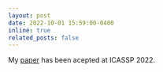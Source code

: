 ```yaml
---
layout: post
date: 2022-10-01 15:59:00-0400
inline: true
related_posts: false
---
```


My [paper](https://ieeexplore.ieee.org/document/9746459) has been acepted at ICASSP 2022.